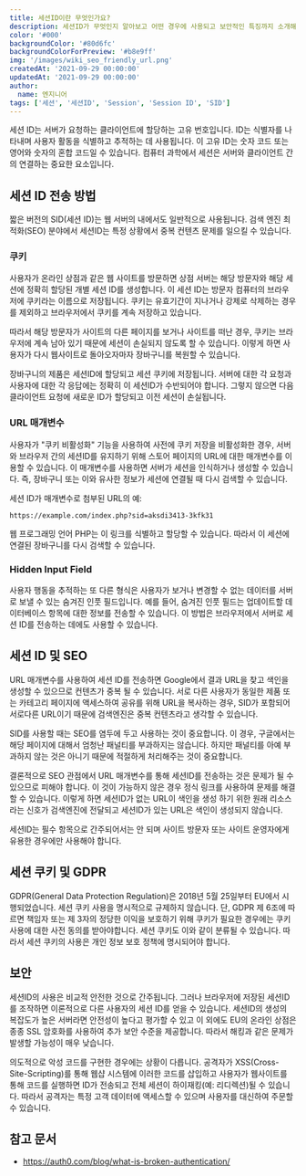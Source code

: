 ```yaml
---
title: 세션ID이란 무엇인가요?
description: 세션ID가 무엇인지 알아보고 어떤 경우에 사용되고 보안적인 특징까지 소개해보도록 하겠습니다.
color: '#000'
backgroundColor: '#80d6fc'
backgroundColorForPreview: '#b8e9ff'
img: '/images/wiki_seo_friendly_url.png'
createdAt: '2021-09-29 00:00:00'
updatedAt: '2021-09-29 00:00:00'
author:
  name: 엔지니어
tags: ['세션', '세션ID', 'Session', 'Session ID', 'SID']
---
```


세션 ID는 서버가 요청하는 클라이언트에 할당하는 고유 번호입니다. ID는 식별자를 나타내며 사용자 활동을 식별하고 추적하는 데 사용됩니다. 이 고유 ID는 숫자 코드 또는 영어와 숫자의 혼합 코드일 수 있습니다. 컴퓨터 과학에서 세션은 서버와 클라이언트 간의 연결하는 중요한 요소입니다.

<!--more-->

## 세션 ID 전송 방법

짧은 버전의 SID(세션 ID)는 웹 서버의 내에서도 일반적으로 사용됩니다. 검색 엔진 최적화(SEO) 분야에서 세션ID는 특정 상황에서 중복 컨텐츠 문제를 일으킬 수 있습니다.

### 쿠키

사용자가 온라인 상점과 같은 웹 사이트를 방문하면 상점 서버는 해당 방문자와 해당 세션에 정확히 할당된 개별 세션 ID를 생성합니다. 이 세션 ID는 방문자 컴퓨터의 브라우저에 쿠키라는 이름으로 저장됩니다. 쿠키는 유효기간이 지나거나 강제로 삭제하는 경우를 제외하고 브라우저에서 쿠키를 계속 저장하고 있습니다.

따라서 해당 방문자가 사이트의 다른 페이지를 보거나 사이트를 떠난 경우, 쿠키는 브라우저에 계속 남아 있기 때문에 세션이 손실되지 않도록 할 수 있습니다. 이렇게 하면 사용자가 다시 웹사이트로 돌아오자마자 장바구니를 복원할 수 있습니다.

장바구니의 제품은 세션ID에 할당되고 세션 쿠키에 저장됩니다. 서버에 대한 각 요청과 사용자에 대한 각 응답에는 정확히 이 세션ID가 수반되어야 합니다. 그렇지 않으면 다음 클라이언트 요청에 새로운 ID가 할당되고 이전 세션이 손실됩니다.

### URL 매개변수

사용자가 "쿠키 비활성화" 기능을 사용하여 사전에 쿠키 저장을 비활성화한 경우, 서버와 브라우저 간의 세션ID를 유지하기 위해  스토어 페이지의 URL에 대한 매개변수를 이용할 수 있습니다. 이 매개변수를 사용하면 서버가 세션을 인식하거나 생성할 수 있습니다. 즉, 장바구니 또는 이와 유사한 정보가 세션에 연결될 때 다시 검색할 수 있습니다.

세션 ID가 매개변수로 첨부된 URL의 예:

```text
https://example.com/index.php?sid=aksdi3413-3kfk31
```

웹 프로그래밍 언어 PHP는 이 링크를 식별하고 할당할 수 있습니다. 따라서 이 세션에 연결된 장바구니를 다시 검색할 수 있습니다.

### Hidden Input Field

사용자 행동을 추적하는 또 다른 형식은 사용자가 보거나 변경할 수 없는 데이터를 서버로 보낼 수 있는 숨겨진 인풋 필드입니다. 예를 들어, 숨겨진 인풋 필드는 업데이트할 데이터베이스 항목에 대한 정보를 전송할 수 있습니다. 이 방법은 브라우저에서 서버로 세션 ID를 전송하는 데에도 사용할 수 있습니다.

## 세션 ID 및 SEO

URL 매개변수를 사용하여 세션 ID를 전송하면 Google에서 결과 URL을 찾고 색인을 생성할 수 있으므로 컨텐츠가 중복 될 수 있습니다. 서로 다른 사용자가 동일한 제품 또는 카테고리 페이지에 액세스하여 공유를 위해 URL을 복사하는 경우, SID가 포함되어 서로다른 URL이기 때문에 검색엔진은 중복 컨텐츠라고 생각할 수 있습니다.

SID를 사용할 때는 SEO를 염두에 두고 사용하는 것이 중요합니다. 이 경우, 구글에서는 해당 페이지에 대해서 엄청난 패널티를 부과하지는 않습니다. 하지만 패널티를 아예 부과하지 않는 것은 아니기 때문에 적절하게 처리해주는 것이 중요합니다.

결론적으로 SEO 관점에서 URL 매개변수를 통해 세션ID를 전송하는 것은 문제가 될 수 있으므로 피해야 합니다. 이 것이 가능하지 않은 경우 <nuxt-link to="/wiki/canonical-url-tag">정식 링크</nuxt-link>를 사용하여 문제를 해결할 수 있습니다. 이렇게 하면 세션ID가 없는 URL이 색인을 생성 하기 위한 원래 리소스라는 신호가 검색엔진에 전달되고 세션ID가 있는 URL은 색인이 생성되지 않습니다.

세션ID는 필수 항목으로 간주되어서는 안 되며 사이트 방문자 또는 사이트 운영자에게 유용한 경우에만 사용해야 합니다.

## 세션 쿠키 및 GDPR

GDPR(General Data Protection Regulation)은 2018년 5월 25일부터 EU에서 시행되었습니다. 세션 쿠키 사용을 명시적으로 규제하지 않습니다. 단, GDPR 제 6조에 따르면 책임자 또는 제 3자의 정당한 이익을 보호하기 위해 쿠키가 필요한 경우에는 쿠키 사용에 대한 사전 동의를 받아야합니다. 세션 쿠키도 이와 같이 분류될 수 있습니다. 따라서 세션 쿠키의 사용은 개인 정보 보호 정책에 명시되어야 합니다.

## 보안

세션ID의 사용은 비교적 안전한 것으로 간주됩니다. 그러나 브라우저에 저장된 세션ID를 조작하면 이론적으로 다른 사용자의 세션 ID를 얻을 수 있습니다. 세션ID의 생성의 복잡도가 높은 서버라면 안전성이 높다고 평가할 수 있고 이 외에도 EU의 온라인 상점은 종종 SSL 암호화를 사용하여 추가 보안 수준을 제공합니다. 따라서 해킹과 같은 문제가 발생할 가능성이 매우 낮습니다.

의도적으로 악성 코드를 구현한 경우에는 상황이 다릅니다. 공격자가 XSS(Cross-Site-Scripting)를 통해 웹샵 시스템에 이러한 코드를 삽입하고 사용자가 웹사이트를 통해 코드를 실행하면 ID가 전송되고 전체 세션이 하이재킹(예: 리디렉션)될 수 있습니다. 따라서 공격자는 특정 고객 데이터에 액세스할 수 있으며 사용자를 대신하여 주문할 수 있습니다.

## 참고 문서

- https://auth0.com/blog/what-is-broken-authentication/
